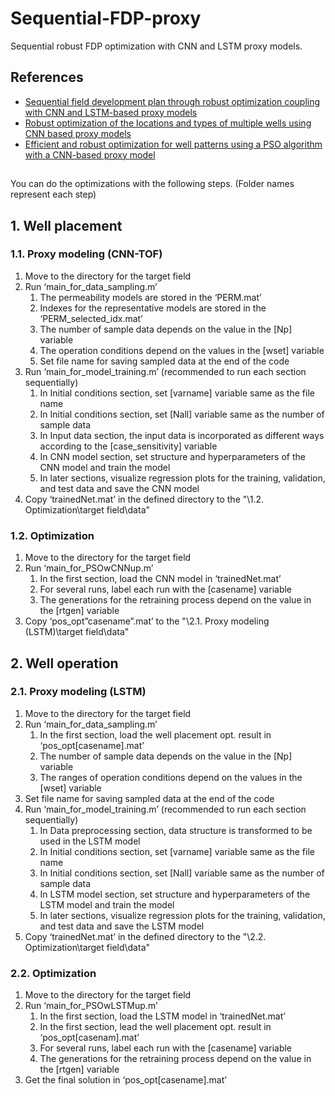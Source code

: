 # Sequential-FDP-proxy
Sequential robust FDP optimization with CNN and LSTM proxy models.

## References
- [Sequential field development plan through robust optimization coupling with CNN and LSTM-based proxy models](https://doi.org/10.1016/j.petrol.2021.109887)
- [Robust optimization of the locations and types of multiple wells using CNN based proxy models](https://doi.org/10.1016/j.petrol.2020.107424)
- [Efficient and robust optimization for well patterns using a PSO algorithm with a CNN-based proxy model](https://doi.org/10.1016/j.petrol.2021.109088) 

##
You can do the optimizations with the following steps. (Folder names represent each step)

## 1.	Well placement

### 1.1.	Proxy modeling (CNN-TOF)

1) Move to the directory for the target field
2) Run ‘main_for_data_sampling.m’
    1. The permeability models are stored in the ‘PERM.mat’
    2. Indexes for the representative models are stored in the ‘PERM_selected_idx.mat’
    3. The number of sample data depends on the value in the [Np] variable
    4. The operation conditions depend on the values in the [wset] variable
    5. Set file name for saving sampled data at the end of the code
3) Run ‘main_for_model_training.m’ (recommended to run each section sequentially)
    1. In Initial conditions section, set [varname] variable same as the file name
    2. In Initial conditions section, set [Nall] variable same as the number of sample data
    3. In Input data section, the input data is incorporated as different ways according to the [case_sensitivity] variable
    4. In CNN model section, set structure and hyperparameters of the CNN model and train the model
    5. In later sections, visualize regression plots for the training, validation, and test data and save the CNN model
4) Copy ‘trainedNet.mat’ in the defined directory to the "\1.2. Optimization\target field\data"

### 1.2.	Optimization

1) Move to the directory for the target field
2) Run ‘main_for_PSOwCNNup.m’
    1. In the first section, load the CNN model in ‘trainedNet.mat’
    2. For several runs, label each run with the [casename] variable
    3. The generations for the retraining process depend on the value in the [rtgen] variable
3) Copy ‘pos_opt”casename”.mat’ to the "\2.1. Proxy modeling (LSTM)\target field\data"



## 2.	Well operation

### 2.1.	Proxy modeling (LSTM)

1) Move to the directory for the target field
2) Run ‘main_for_data_sampling.m’
    1. In the first section, load the well placement opt. result in ‘pos_opt[casename].mat’
    2. The number of sample data depends on the value in the [Np] variable
    3. The ranges of operation conditions depend on the values in the [wset] variable 
3) Set file name for saving sampled data at the end of the code
4) Run ‘main_for_model_training.m’ (recommended to run each section sequentially)
    1.	In Data preprocessing section, data structure is transformed to be used in the LSTM model
    2.	In Initial conditions section, set [varname] variable same as the file name
    3.	In Initial conditions section, set [Nall] variable same as the number of sample data
    4.	In LSTM model section, set structure and hyperparameters of the LSTM model and train the model
    5.	In later sections, visualize regression plots for the training, validation, and test data and save the LSTM model
5) Copy ‘trainedNet.mat’ in the defined directory to the "\2.2. Optimization\target field\data"

### 2.2.	Optimization

1) Move to the directory for the target field
2) Run ‘main_for_PSOwLSTMup.m’
    1. In the first section, load the LSTM model in ‘trainedNet.mat’
    2. In the first section, lead the well placement opt. result in ‘pos_opt[casenam].mat’
    3. For several runs, label each run with the [casename] variable
    4. The generations for the retraining process depend on the value in the [rtgen] variable
3) Get the final solution in ‘pos_opt[casename].mat’
